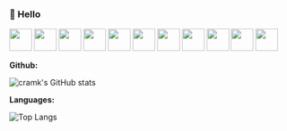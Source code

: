 ### 👋 Hello


<code><img height="40" src="https://user-images.githubusercontent.com/14796164/128658344-f7d32f85-c242-4815-b30d-98221922eec4.png"/></code>
<code><img height="40" src="https://user-images.githubusercontent.com/14796164/128658446-11af68d5-d16e-4a49-853c-7a04c295361e.png"/></code>
<code><img height="40" src="https://user-images.githubusercontent.com/14796164/128658773-8f39f101-226b-487f-83c7-cb2c0ce9b3cb.png"/></code>
<code><img height="40" src="https://user-images.githubusercontent.com/14796164/128658774-a87b385a-567e-4c38-8af2-2a7a54f4ad73.png"/></code>
<code><img height="40" src="https://user-images.githubusercontent.com/14796164/128658775-6f2e4cd0-9a21-40e3-8526-7187a7a2ba63.png"/></code>
<code><img height="40" src="https://user-images.githubusercontent.com/14796164/128658776-eea0a1c3-ffda-417b-a0da-f97040a2c305.png"/></code>
<code><img height="40" src="https://user-images.githubusercontent.com/14796164/128658777-9ba20cd2-94ae-4279-bd45-a9f462ae837c.png"/></code>
<code><img height="40" src="https://user-images.githubusercontent.com/14796164/128658778-7475702b-c0cd-4a4b-bbfa-79dc0b224ad0.png"/></code>
<code><img height="40" src="https://user-images.githubusercontent.com/14796164/128658779-e34508e4-23f0-42e7-a117-54b2ee3c357b.png"/></code>
<code><img height="40" src="https://user-images.githubusercontent.com/14796164/128658780-68241bb9-91a0-4880-92e5-3c9b797e0b28.png"/></code>
<code><img height="40" src="https://user-images.githubusercontent.com/14796164/128658771-c41795a1-7b21-44b5-987f-bb140b46bb96.png"/></code>



**Github:**

![cramk's GitHub stats](https://github-readme-stats.vercel.app/api?username=cramk&show_icons=true&theme=material-palenight)

**Languages:**

![Top Langs](https://github-readme-stats.vercel.app/api/top-langs/?username=cramk&layout=compact)

